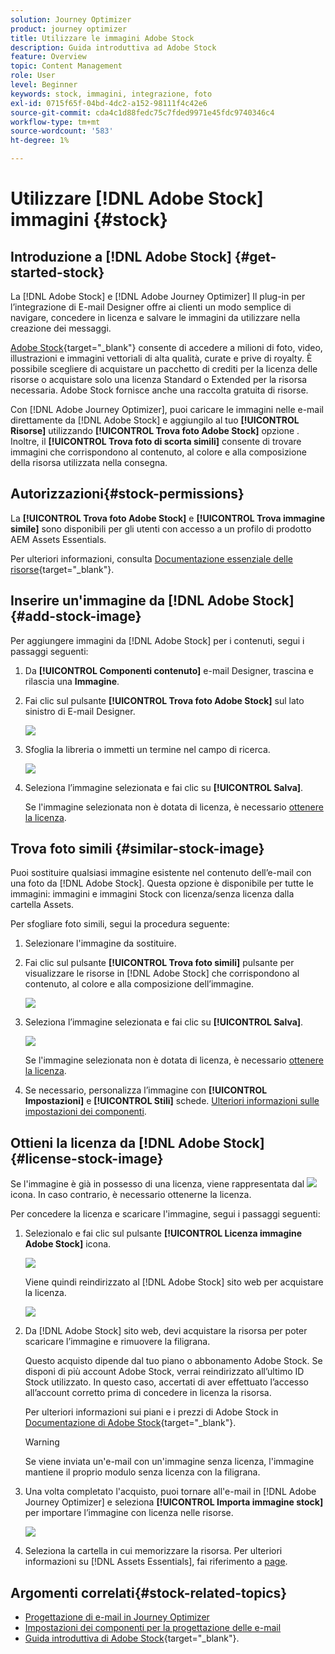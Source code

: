 ```yaml
---
solution: Journey Optimizer
product: journey optimizer
title: Utilizzare le immagini Adobe Stock
description: Guida introduttiva ad Adobe Stock
feature: Overview
topic: Content Management
role: User
level: Beginner
keywords: stock, immagini, integrazione, foto
exl-id: 0715f65f-04bd-4dc2-a152-98111f4c42e6
source-git-commit: cda4c1d88fedc75c7fded9971e45fdc9740346c4
workflow-type: tm+mt
source-wordcount: '583'
ht-degree: 1%

---
```


# Utilizzare [!DNL Adobe Stock] immagini {#stock}

## Introduzione a [!DNL Adobe Stock] {#get-started-stock}

La [!DNL Adobe Stock] e [!DNL Adobe Journey Optimizer] Il plug-in per l’integrazione di E-mail Designer offre ai clienti un modo semplice di navigare, concedere in licenza e salvare le immagini da utilizzare nella creazione dei messaggi.

[Adobe Stock](https://helpx.adobe.com/stock/get-started.html){target="_blank"} consente di accedere a milioni di foto, video, illustrazioni e immagini vettoriali di alta qualità, curate e prive di royalty. È possibile scegliere di acquistare un pacchetto di crediti per la licenza delle risorse o acquistare solo una licenza Standard o Extended per la risorsa necessaria. Adobe Stock fornisce anche una raccolta gratuita di risorse.

Con [!DNL Adobe Journey Optimizer], puoi caricare le immagini nelle e-mail direttamente da [!DNL Adobe Stock] e aggiungilo al tuo **[!UICONTROL Risorse]** utilizzando **[!UICONTROL Trova foto Adobe Stock]** opzione . Inoltre, il **[!UICONTROL Trova foto di scorta simili]** consente di trovare immagini che corrispondono al contenuto, al colore e alla composizione della risorsa utilizzata nella consegna.

## Autorizzazioni{#stock-permissions}

La **[!UICONTROL Trova foto Adobe Stock]** e **[!UICONTROL Trova immagine simile]** sono disponibili per gli utenti con accesso a un profilo di prodotto AEM Assets Essentials.

Per ulteriori informazioni, consulta [Documentazione essenziale delle risorse](https://experienceleague.adobe.com/docs/experience-manager-assets-essentials/help/get-started-admins/deploy-administer.html#add-users-to-essentials){target="_blank"}.

## Inserire un&#39;immagine da [!DNL Adobe Stock] {#add-stock-image}

Per aggiungere immagini da [!DNL Adobe Stock] per i contenuti, segui i passaggi seguenti:

1. Da **[!UICONTROL Componenti contenuto]** e-mail Designer, trascina e rilascia una **Immagine**.

1. Fai clic sul pulsante **[!UICONTROL Trova foto Adobe Stock]** sul lato sinistro di E-mail Designer.

   ![](assets/stock-find-photos.png)

1. Sfoglia la libreria o immetti un termine nel campo di ricerca.

   ![](assets/stock-select-from-lib.png)

1. Seleziona l’immagine selezionata e fai clic su **[!UICONTROL Salva]**.

   Se l&#39;immagine selezionata non è dotata di licenza, è necessario [ottenere la licenza](#license-stock-image).

## Trova foto simili {#similar-stock-image}

Puoi sostituire qualsiasi immagine esistente nel contenuto dell’e-mail con una foto da [!DNL Adobe Stock]. Questa opzione è disponibile per tutte le immagini: immagini e immagini Stock con licenza/senza licenza dalla cartella Assets.

Per sfogliare foto simili, segui la procedura seguente:

1. Selezionare l&#39;immagine da sostituire.
1. Fai clic sul pulsante **[!UICONTROL Trova foto simili]** pulsante per visualizzare le risorse in [!DNL Adobe Stock] che corrispondono al contenuto, al colore e alla composizione dell’immagine.

   ![](assets/stock-similar.png)

1. Seleziona l’immagine selezionata e fai clic su **[!UICONTROL Salva]**.

   ![](assets/stock-similar-results.png)

   Se l&#39;immagine selezionata non è dotata di licenza, è necessario [ottenere la licenza](#license-stock-image).

1. Se necessario, personalizza l’immagine con **[!UICONTROL Impostazioni]** e **[!UICONTROL Stili]** schede. [Ulteriori informazioni sulle impostazioni dei componenti](content-components.md).

## Ottieni la licenza da [!DNL Adobe Stock] {#license-stock-image}

Se l&#39;immagine è già in possesso di una licenza, viene rappresentata dal ![](assets/stock_10.png) icona. In caso contrario, è necessario ottenerne la licenza.

Per concedere la licenza e scaricare l&#39;immagine, segui i passaggi seguenti:

1. Selezionalo e fai clic sul pulsante **[!UICONTROL Licenza immagine Adobe Stock]** icona.

   ![](assets/stock-license-icon.png)

   Viene quindi reindirizzato al [!DNL Adobe Stock] sito web per acquistare la licenza.

   ![](assets/stock-license-photo.png)

1. Da [!DNL Adobe Stock] sito web, devi acquistare la risorsa per poter scaricare l’immagine e rimuovere la filigrana.

   Questo acquisto dipende dal tuo piano o abbonamento Adobe Stock. Se disponi di più account Adobe Stock, verrai reindirizzato all’ultimo ID Stock utilizzato. In questo caso, accertati di aver effettuato l’accesso all’account corretto prima di concedere in licenza la risorsa.

   Per ulteriori informazioni sui piani e i prezzi di Adobe Stock in [Documentazione di Adobe Stock](https://stock.adobe.com/plans){target="_blank"}.

   >[!WARNING]
   > Se viene inviata un&#39;e-mail con un&#39;immagine senza licenza, l&#39;immagine mantiene il proprio modulo senza licenza con la filigrana.

1. Una volta completato l&#39;acquisto, puoi tornare all&#39;e-mail in [!DNL Adobe Journey Optimizer] e seleziona **[!UICONTROL Importa immagine stock]** per importare l’immagine con licenza nelle risorse.

   ![](assets/stock_6.png)

1. Seleziona la cartella in cui memorizzare la risorsa. Per ulteriori informazioni su [!DNL Assets Essentials], fai riferimento a [page](assets-essentials.md#get-started-assets-essentials).

## Argomenti correlati{#stock-related-topics}

* [Progettazione di e-mail in Journey Optimizer](get-started-email-design.md)
* [Impostazioni dei componenti per la progettazione delle e-mail](content-components.md)
* [Guida introduttiva di Adobe Stock](https://helpx.adobe.com/stock/get-started.html){target="_blank"}.

